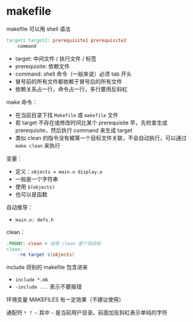 # makefile

makefile 可以用 shell 语法

```makefile
target1 target2: prerequisite1 prerequisite2
    command
```

- target: 中间文件 / 执行文件 / 标签
- prerequisite: 依赖文件
- command: shell 命令（一般来说）必须 tab 开头
- 冒号前的所有文件都依赖于冒号后的所有文件
- 依赖关系占一行，命令占一行，多行要用反斜杠

make 命令：

- 在当前目录下找 `Makefile` 或 `makefile` 文件
- 若 target 不存在或修改时间比某个 prerequisite 早，先检查生成 prerequisite，然后执行 command 来生成 target
- 类似 clean 的指令没有被第一个目标文件关联，不会自动执行，可以通过 `make clean` 来执行

变量：

- 定义：`objects = main.o display.o`
- 一般是一个字符串
- 使用 `$(objects)`
- 也可以是函数

自动推导：

- `main.o: defs.h`

clean：

```makefile
.PHONY: clean # 说明 clean 是个伪目标
clean:
    -rm target $(objects)
```

include 将别的 makefile 包含进来

- `include *.mk`
- `-include ...` 表示不要报错

环境变量 MAKEFILES 有一定效果（不建议使用）

通配符 `* ? ~` 其中 `~` 是当前用户目录。前面加反斜杠表示单纯的字符
